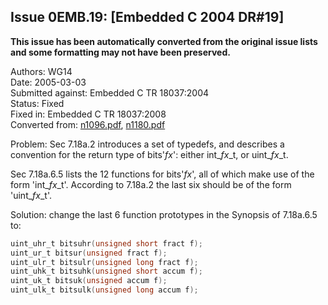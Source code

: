 ## Issue 0EMB.19: \[Embedded C 2004 DR#19\]

**This issue has been automatically converted from the original issue lists and some formatting may not have been preserved.**

Authors: WG14  
Date: 2005-03-03  
Submitted against: Embedded C TR 18037:2004  
Status: Fixed  
Fixed in: Embedded C TR 18037:2008  
Converted from: [n1096.pdf](https://www.open-std.org/jtc1/sc22/wg14/www/docs/n1096.pdf), [n1180.pdf](https://www.open-std.org/jtc1/sc22/wg14/www/docs/n1180.pdf)

Problem: Sec 7.18a.2 introduces a set of typedefs, and describes a convention
for the return type of bits'*fx*': either int\_*fx*\_t, or uint\_*fx*\_t.

Sec 7.18a.6.5 lists the 12 functions for bits'*fx*', all of which make use of
the form 'int\_*fx*\_t'. According to 7.18a.2 the last six should be of the form
'uint\_*fx*\_t'.

Solution: change the last 6 function prototypes in the Synopsis of 7.18a.6.5 to:

```c
uint_uhr_t bitsuhr(unsigned short fract f);
uint_ur_t bitsur(unsigned fract f);
uint_ulr_t bitsulr(unsigned long fract f);
uint_uhk_t bitsuhk(unsigned short accum f);
uint_uk_t bitsuk(unsigned accum f);
uint_ulk_t bitsulk(unsigned long accum f);
```
